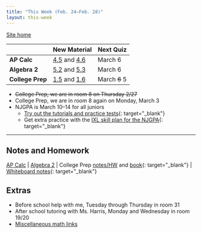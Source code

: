 ```yaml
---
title: "This Week (Feb. 24–Feb. 28)"
layout: this-week
---
```


[Site home](./)

|                  | New Material                                                                                                                              | Next Quiz     |
| ---------------- | ----------------------------------------------------------------------------------------------------------------------------------------- | ------------- |
| **AP Calc**      | [4.5](./calc-for-ap-larson/4.5-the-net-change-theorem.md) and [4.6](./calc-for-ap-larson/4.6-integration-by-substitution.md)              | March 6       |
| **Algebra 2**    | [5.2](./envision-algebra-2/5-2-properties-of-exponents-and-radicals.md) and [5.3](./envision-algebra-2/5-3-graphing-radical-functions.md) | March 6       |
| **College Prep** | [1.5](./openstax-college-algebra-2e/1-5-factoring-polynomials.md) and [1.6](./openstax-college-algebra-2e/1-6-rational-expressions.md)    | March ~~6~~ 5 |

- ~~College Prep, we are in room 8 on Thursday 2/27~~
- College Prep, we are in room 8 again on Monday, March 3
- NJGPA is March 10–14 for all juniors
  - [Try out the tutorials and practice tests](https://nj.mypearsonsupport.com/practice-tests/){: target="_blank"}
  - Get extra practice with the [IXL skill plan for the NJGPA](https://www.ixl.com/math/skill-plans/njgpa-math){: target="_blank"}

---

## Notes and Homework

[AP Calc](./calc-for-ap-larson/) \| [Algebra 2](./envision-algebra-2/) \| College Prep [notes/HW](./openstax-college-algebra-2e/) and [book](https://openstax.org/books/college-algebra-2e/pages/1-introduction-to-prerequisites){: target="_blank"} \| [Whiteboard notes](https://1drv.ms/o/c/c4097c61e06a2b97/EpojsyS4IFdOp0qZoDZdHikBZAinLWQ3ncbWjBZVKo0vtQ?e=5egVmL){: target="_blank"}

## Extras

- Before school help with me, Tuesday through Thursday in room 31
- After school tutoring with Ms. Harris, Monday and Wednesday in room 19/20
- [Miscellaneous math links](./misc/math-links.md)
